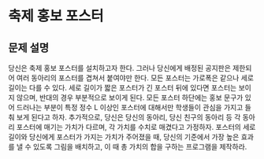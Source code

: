 # 축제 홍보 포스터
## 문제 설명

 당신은 축제 홍보 포스터를 설치하고자 한다. 그러나 당신에게 배정된 공지판은 제한되어 여러 동아리의 포스터를 겹쳐서 붙여야만 한다. 모든 포스터는 가로폭은 같으나 세로 길이는 다를 수 있다. 세로 길이가 짧은 포스터가 긴 포스터 뒤에 있다면 포스터는 보이지 않으며, 반대의 경우 부분적으로 보이게 된다. 모든 포스터 하단에는 홍보 문구가 있어 드러나는 부분이 특정 정수 L 이상인 포스터에 대해서만 학생들이 관심을 가지고 들춰 보게 된다고 하자. 추가적으로, 당신은 당신의 동아리, 당신 친구의 동아리 등 각 동아리 포스터에 매기는 가치가 다르며, 각 가치를 수치로 매겼다고 가정하자. 포스터의 세로 길이와 당신에게 포스터가 가지는 가치가 주어졌을 때, 당신의 기준에서 가장 높은 효과를 낼 수 있도록 그림을 배치하고, 이 때 총 가치의 합을 구하는 프로그램을 제작하라. 

